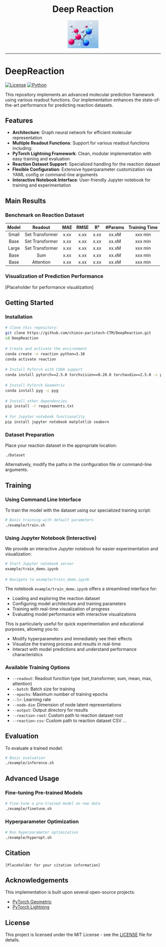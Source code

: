 <div align="center">
  <h1>Deep Reaction</h1>
</div>
<div align="center">
  <img src="./deep/assets/reaction.jpg" width="100px" />

[//]: # (  <h3>Efficient Prediction of Molecular Properties</h3>)
  <div>

[//]: # (    [Name])
  </div>
</div>

---
# DeepReaction

[![License](https://img.shields.io/badge/license-MIT-blue.svg)](LICENSE)
[![Python](https://img.shields.io/badge/python-3.10%2B-blue.svg)](https://www.python.org/downloads/)

This repository implements an advanced molecular prediction framework using various readout functions. Our implementation enhances the state-of-the-art performance for predicting reaction datasets.

## Features

- **Architecture**: Graph neural network for efficient molecular representation
- **Multiple Readout Functions**: Support for various readout functions including:
- **PyTorch Lightning Framework**: Clean, modular implementation with easy training and evaluation
- **Reaction Dataset Support**: Specialized handling for the reaction dataset
- **Flexible Configuration**: Extensive hyperparameter customization via YAML config or command-line arguments
- **Interactive Notebook Interface**: User-friendly Jupyter notebook for training and experimentation

## Main Results

### Benchmark on Reaction Dataset

| Model           | Readout         | MAE   | RMSE  | R²    | #Params | Training Time |
|:---------------:|:---------------:|:-----:|:-----:|:-----:|:-------:|:------------:|
| Small | Set Transformer | x.xx  | x.xx  | x.xx  | xx.xM   | xxx min       |
| Base  | Set Transformer | x.xx  | x.xx  | x.xx  | xx.xM   | xxx min       |
| Large | Set Transformer | x.xx  | x.xx  | x.xx  | xx.xM   | xxx min       |
| Base  | Sum             | x.xx  | x.xx  | x.xx  | xx.xM   | xxx min       |
| Base  | Attention       | x.xx  | x.xx  | x.xx  | xx.xM   | xxx min       |

### Visualization of Prediction Performance
[Placeholder for performance visualization]


## Getting Started

### Installation

```bash
# Clone this repository:
git clone https://github.com/chimie-paristech-CTM/DeepReaction.git
cd DeepReaction

# Create and activate the environment
conda create -n reaction python=3.10
conda activate reaction

# Install PyTorch with CUDA support
conda install pytorch==2.5.0 torchvision==0.20.0 torchaudio==2.5.0 -c pytorch

# Install PyTorch Geometric
conda install pyg -c pyg

# Install other dependencies
pip install -r requirements.txt

# For Jupyter notebook functionality
pip install jupyter notebook matplotlib seaborn
```

### Dataset Preparation
Place your reaction dataset in the appropriate location:
```
./Dataset
```

Alternatively, modify the paths in the configuration file or command-line arguments.

## Training

### Using Command Line Interface

To train the model with the dataset using our specialized training script:

```bash
# Basic training with default parameters
./example/train.sh
```

### Using Jupyter Notebook (Interactive)

We provide an interactive Jupyter notebook for easier experimentation and visualization:

```bash
# Start Jupyter notebook server
example/train_demo.ipynb

# Navigate to example/train_demo.ipynb
```

The notebook `example/train_demo.ipynb` offers a streamlined interface for:
- Loading and exploring the reaction dataset
- Configuring model architecture and training parameters
- Training with real-time visualization of progress
- Evaluating model performance with interactive visualizations

This is particularly useful for quick experimentation and educational purposes, allowing you to:
- Modify hyperparameters and immediately see their effects
- Visualize the training process and results in real-time
- Interact with model predictions and understand performance characteristics

### Available Training Options

- `--readout`: Readout function type (set_transformer, sum, mean, max, attention)
- `--batch`: Batch size for training
- `--epochs`: Maximum number of training epochs
- `--lr`: Learning rate
- `--node-dim`: Dimension of node latent representations
- `--output`: Output directory for results
- `--reaction-root`: Custom path to reaction dataset root
- `--reaction-csv`: Custom path to reaction dataset CSV
...



## Evaluation

To evaluate a trained model:

```bash
# Basic evaluation
./example/inference.sh

```

[//]: # (## Project Structure)

[//]: # ()
[//]: # (```)

[//]: # (├── deep/                # Main model code)

[//]: # (│   ├── cli/             # Command-line interface)

[//]: # (│   │   ├── config.py    # Configuration handling)

[//]: # (│   │   ├── train.py     # Training script)

[//]: # (│   │   ├── finetune.py  # Fine-tuning script)

[//]: # (│   │   ├── inference.py # Inference script)

[//]: # (│   │   └── hyperopt.py  # Hyperparameter optimization)

[//]: # (│   ├── data/            # Data loading utilities)

[//]: # (│   ├── model/           # Model definitions)

[//]: # (│   │   └── model.py     # Model implementation)

[//]: # (│   ├── module/          # PyTorch Lightning modules)

[//]: # (│   │   └── pl_wrap.py   # Lightning wrapper for models)

[//]: # (│   └── utils/           # Utility functions)

[//]: # (│       ├── metrics.py   # Evaluation metrics)

[//]: # (│       ├── model_utils.py  # Model utilities)

[//]: # (│       └── visualization.py  # Visualization tools)

[//]: # (├── example/             # Example scripts and notebooks)

[//]: # (│   ├── train.sh         # Training script for XTB dataset)

[//]: # (│   ├── inference.sh     # Inference script)

[//]: # (│   └── train_demo.ipynb # Interactive Jupyter notebook for training)

[//]: # (├── configs/             # Configuration files)

[//]: # (└── README.md            # This file)

[//]: # (```)

## Advanced Usage

### Fine-tuning Pre-trained Models

```bash
# Fine-tune a pre-trained model on new data
./example/finetune.sh 
```

### Hyperparameter Optimization

```bash
# Run hyperparameter optimization
./example/hyperopt.sh 
```

## Citation


```
[Placeholder for your citation information]
```

## Acknowledgements

This implementation is built upon several open-source projects:

- [PyTorch Geometric](https://github.com/pyg-team/pytorch_geometric)
- [PyTorch Lightning](https://github.com/Lightning-AI/lightning)

## License

This project is licensed under the MIT License - see the [LICENSE](LICENSE) file for details.